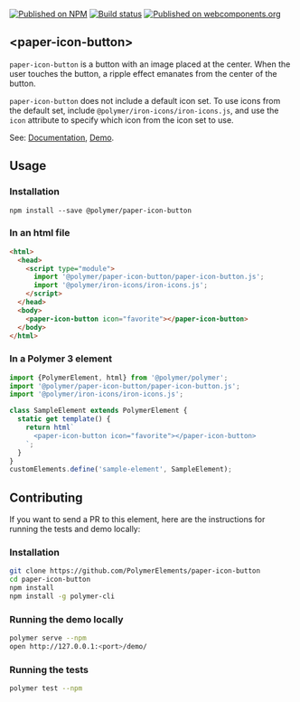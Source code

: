 [![Published on NPM](https://img.shields.io/npm/v/@polymer/paper-icon-button.svg)](https://www.npmjs.com/package/@polymer/paper-icon-button)
[![Build status](https://travis-ci.org/PolymerElements/paper-icon-button.svg?branch=master)](https://travis-ci.org/PolymerElements/paper-icon-button)
[![Published on webcomponents.org](https://img.shields.io/badge/webcomponents.org-published-blue.svg)](https://webcomponents.org/element/@polymer/paper-icon-button)

## &lt;paper-icon-button&gt;
`paper-icon-button` is a button with an image placed at the center. When the user touches
the button, a ripple effect emanates from the center of the button.

`paper-icon-button` does not include a default icon set. To use icons from the default
set, include `@polymer/iron-icons/iron-icons.js`, and use the `icon` attribute to specify which icon
from the icon set to use.

See: [Documentation](https://www.webcomponents.org/element/@polymer/paper-icon-button),
  [Demo](https://www.webcomponents.org/element/@polymer/paper-icon-button/demo/demo/index.html).

## Usage

### Installation
```
npm install --save @polymer/paper-icon-button
```

### In an html file
```html
<html>
  <head>
    <script type="module">
      import '@polymer/paper-icon-button/paper-icon-button.js';
      import '@polymer/iron-icons/iron-icons.js';
    </script>
  </head>
  <body>
    <paper-icon-button icon="favorite"></paper-icon-button>
  </body>
</html>
```
### In a Polymer 3 element
```js
import {PolymerElement, html} from '@polymer/polymer';
import '@polymer/paper-icon-button/paper-icon-button.js';
import '@polymer/iron-icons/iron-icons.js';

class SampleElement extends PolymerElement {
  static get template() {
    return html`
      <paper-icon-button icon="favorite"></paper-icon-button>
    `;
  }
}
customElements.define('sample-element', SampleElement);
```

## Contributing
If you want to send a PR to this element, here are
the instructions for running the tests and demo locally:

### Installation
```sh
git clone https://github.com/PolymerElements/paper-icon-button
cd paper-icon-button
npm install
npm install -g polymer-cli
```

### Running the demo locally
```sh
polymer serve --npm
open http://127.0.0.1:<port>/demo/
```

### Running the tests
```sh
polymer test --npm
```
